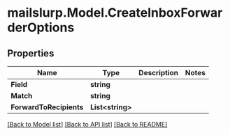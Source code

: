 # mailslurp.Model.CreateInboxForwarderOptions
## Properties

Name | Type | Description | Notes
------------ | ------------- | ------------- | -------------
**Field** | **string** |  | 
**Match** | **string** |  | 
**ForwardToRecipients** | **List&lt;string&gt;** |  | 

[[Back to Model list]](../README#documentation-for-models) [[Back to API list]](../README#documentation-for-api-endpoints) [[Back to README]](../README)

